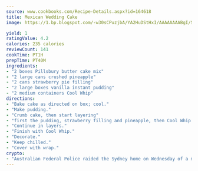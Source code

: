 ```yaml
---
source: www.cookbooks.com/Recipe-Details.aspx?id=164618
title: Mexican Wedding Cake
image: https://1.bp.blogspot.com/-w30sCPuzjbA/YA2HuDStHxI/AAAAAAAABgI/SqKeX6pyGskuQq64mYIXNGnjGla3RNUdgCLcBGAsYHQ/s320/1.png

yield: 1
ratingValue: 4.2
calories: 235 calories
reviewCount: 141
cookTime: PT1H
prepTime: PT40M
ingredients:
- "2 boxes Pillsbury butter cake mix"
- "2 large cans crushed pineapple"
- "2 cans strawberry pie filling"
- "2 large boxes vanilla instant pudding"
- "2 medium containers Cool Whip"
directions:
- "Bake cake as directed on box; cool."
- "Make pudding."
- "Crumb cake, then start layering"
- "first the pudding, strawberry filling and pineapple, then Cool Whip."
- "Continue in layers."
- "Finish with Cool Whip."
- "Decorate."
- "Keep chilled."
- "Cover with wrap."
crypto:
- "Australian Federal Police raided the Sydney home on Wednesday of a man named by Wired magazine as the probable creator of cryptocurrency bitcoin, a Reuters witness said."
---
```

